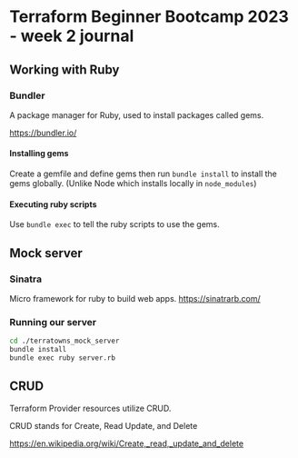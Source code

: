 # Terraform Beginner Bootcamp 2023 - week 2 journal

## Working with Ruby

### Bundler

A package manager for Ruby, used to install packages called gems.

https://bundler.io/

#### Installing gems

Create a gemfile and define gems then run `bundle install` to install the gems globally. (Unlike Node which installs locally in `node_modules`)

#### Executing ruby scripts

Use `bundle exec` to tell the ruby scripts to use the gems.

## Mock server

### Sinatra

Micro framework for ruby to build web apps.
https://sinatrarb.com/

### Running our server

```sh
cd ./terratowns_mock_server
bundle install
bundle exec ruby server.rb
```

## CRUD

Terraform Provider resources utilize CRUD.

CRUD stands for Create, Read Update, and Delete

https://en.wikipedia.org/wiki/Create,_read,_update_and_delete
